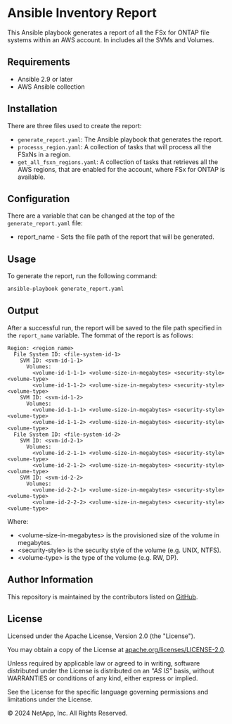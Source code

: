 # Ansible Inventory Report
This Ansible playbook generates a report of all the FSx for ONTAP file systems within an AWS account.
In includes all the SVMs and Volumes.

## Requirements
- Ansible 2.9 or later
- AWS Ansible collection

## Installation
There are three files used to create the report:
- `generate_report.yaml`: The Ansible playbook that generates the report.
- `processs_region.yaml`: A collection of tasks that will process all the FSxNs in a region.
- `get_all_fsxn_regions.yaml`: A collection of tasks that retrieves all the AWS regions, that are enabled for the account, where FSx for ONTAP is available.

## Configuration
There are a variable that can be changed at the top of the `generate_report.yaml` file:
- report\_name - Sets the file path of the report that will be generated. 

## Usage
To generate the report, run the following command:
```bash
ansible-playbook generate_report.yaml
```

## Output
After a successful run, the report will be saved to the file path specified in the `report_name` variable.
The fommat of the report is as follows:
```
Region: <region_name>
  File System ID: <file-system-id-1>
    SVM ID: <svm-id-1-1>
      Volumes:
        <volume-id-1-1-1> <volume-size-in-megabytes> <security-style> <volume-type>
        <volume-id-1-1-2> <volume-size-in-megabytes> <security-style> <volume-type>
    SVM ID: <svm-id-1-2>
      Volumes:
        <volume-id-1-1-1> <volume-size-in-megabytes> <security-style> <volume-type>
        <volume-id-1-1-2> <volume-size-in-megabytes> <security-style> <volume-type>
  File System ID: <file-system-id-2>
    SVM ID: <svm-id-2-1>
      Volumes:
        <volume-id-2-1-1> <volume-size-in-megabytes> <security-style> <volume-type>
        <volume-id-2-1-2> <volume-size-in-megabytes> <security-style> <volume-type>
    SVM ID: <svm-id-2-2>
      Volumes:
        <volume-id-2-2-1> <volume-size-in-megabytes> <security-style> <volume-type>
        <volume-id-2-2-2> <volume-size-in-megabytes> <security-style> <volume-type>
```
Where:
  - \<volume-size-in-megabytes> is the provisioned size of the volume in megabytes.
  - \<security-style> is the security style of the volume (e.g. UNIX, NTFS).
  - \<volume-type> is the type of the volume (e.g. RW, DP).

## Author Information

This repository is maintained by the contributors listed on [GitHub](https://github.com/NetApp/FSx-ONTAP-samples-scripts/graphs/contributors).

## License

Licensed under the Apache License, Version 2.0 (the "License").

You may obtain a copy of the License at [apache.org/licenses/LICENSE-2.0](http://www.apache.org/licenses/LICENSE-2.0).

Unless required by applicable law or agreed to in writing, software distributed under the License is distributed on an _"AS IS"_ basis, without WARRANTIES or conditions of any kind, either express or implied.

See the License for the specific language governing permissions and limitations under the License.

© 2024 NetApp, Inc. All Rights Reserved.
